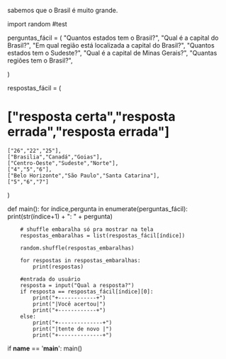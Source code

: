 <!DOCTYPE html>
<html>
<head>
<title>Voce conhece o Brasil?</title>
<body><p>sabemos que o Brasil é muito grande.</p></body>


import random
#test
 
perguntas_fácil = (
 "Quantos estados tem o Brasil?",
 "Qual é a capital do Brasil?",
 "Em qual região está localizada a capital do Brasil?",
 "Quantos estados tem o Sudeste?",
 "Qual é a capital de Minas Gerais?",
 "Quantas regiões tem o Brasil?",
 
 
 )
 
respostas_fácil = (
# ["resposta certa","resposta errada","resposta errada"]
    ["26","22","25"],
    ["Brasilia","Canadá","Goias"],
    ["Centro-Oeste","Sudeste","Norte"],
    ["4","5","6"],
    ["Belo Horizonte","São Paulo","Santa Catarina"],
    ["5","6","7"]
)
 
def main():
    for índice,pergunta in enumerate(perguntas_fácil):
        print(str(índice+1) + ": " + pergunta)
 
        # shuffle embaralha só pra mostrar na tela
        respostas_embaralhas = list(respostas_fácil[índice])
        
        random.shuffle(respostas_embaralhas)
 
        for respostas in respostas_embaralhas:
            print(respostas)
 
        #entrada do usuário
        resposta = input("Qual a resposta?")
        if resposta == respostas_fácil[índice][0]:
            print("+------------+")
            print("|Você acertou|")
            print("+------------+")
        else:
            print("+--------------+")
            print("|tente de novo |")
            print("+--------------+")
 
if __name__ == '__main__':
    main()
 
